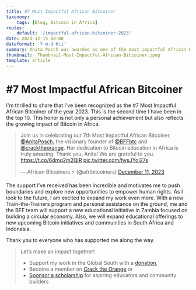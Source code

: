 ```yaml
---
title: #7 Most Impactful African Bitcoiner
taxonomy:
    tags: [Blog, Bitcoin in Africa]
routes:
    default: '/impactful-african-bitcoiner-2023'
date: 2023-12-15 08:00
dateformat: 'Y-m-d H:i'
summary: Anita Posch was awarded as one of the most impactful African Bitcoiners of the year 2023.
thumbnail: _Thumbnail-Most-Impactful-African-Bitcoiner.jpeg
template: article
---
```


# #7 Most Impactful African Bitcoiner

I'm thrilled to share that I've been recognized as the #7 Most Impactful African Bitcoiner of the year 2023. This is the second time I have been in the top 10. This honor is not only a personal achievement but also reflects the growing impact of Bitcoin in Africa. 

<blockquote class="twitter-tweet"><p lang="en" dir="ltr">Join us in celebrating our 7th Most Impactful African Bitcoiner, <a href="https://twitter.com/AnitaPosch?ref_src=twsrc%5Etfw">@AnitaPosch</a>, the visionary founder of <a href="https://twitter.com/BFFbtc?ref_src=twsrc%5Etfw">@BFFbtc</a> and <a href="https://twitter.com/cracktheorange?ref_src=twsrc%5Etfw">@cracktheorange</a>. Her dedication to Bitcoin education in Africa is truly amazing. Thank you, Anita! We are grateful to you. <a href="https://t.co/6dmq2m2QlR">https://t.co/6dmq2m2QlR</a> <a href="https://t.co/hysJYoj27s">pic.twitter.com/hysJYoj27s</a></p>&mdash; African Bitcoiners ⚡ (@afribitcoiners) <a href="https://twitter.com/afribitcoiners/status/1734183773397283176?ref_src=twsrc%5Etfw">December 11, 2023</a></blockquote> <script async src="https://platform.twitter.com/widgets.js" charset="utf-8"></script>

The support I’ve received has been incredible and motivates me to push boundaries and explore new opportunities to empower human rights. As I look to the future, I am excited to expand my work even more. With a new Train-the-Trainers program and personal assistance on the ground, me and the BFF team will support a new educational initiative in Zambia focused on building a circular economy. Also, we will expand educational offerings to new upcoming Bitcoin initiatives and communities in South Africa and Indonesia. 

Thank you to everyone who has supported me along the way.

> Let’s make an impact together! 
> * Support my work in the Global South with a [donation](https://anitaposch.com/donate),
> * Become a member on [Crack the Orange](https://my.cracktheorange.com/memberships/) or
> * [Sponsor a scholarship](https://my.cracktheorange.com/scholarship/) for aspiring educators and community builders 

